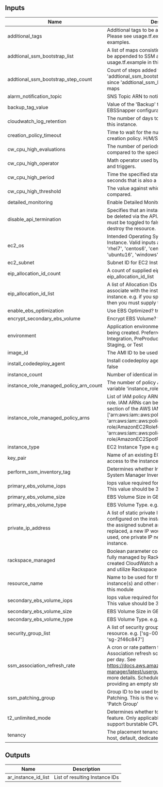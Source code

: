 
## Inputs

| Name | Description | Type | Default | Required |
|------|-------------|:----:|:-----:|:-----:|
| additional_tags | Additional tags to be added to the EC2 instance Please see usage.tf.example in this repo for examples. | map | `<map>` | no |
| addtional_ssm_bootstrap_list | A list of maps consisting of main step actions, to be appended to SSM associations. Please see usage.tf.example in this repo for examples. | list | `<list>` | no |
| addtional_ssm_bootstrap_step_count | Count of steps added for input 'addtional_ssm_bootstrap_list'. This is required since 'addtional_ssm_bootstrap_list' is a list of maps | string | `0` | no |
| alarm_notification_topic | SNS Topic ARN to notify if there are any alarms | string | `` | no |
| backup_tag_value | Value of the 'Backup' tag, used to assign te EBSSnapper configuration | string | `False` | no |
| cloudwatch_log_retention | The number of days to retain Cloudwatch Logs for this instance. | string | `30` | no |
| creation_policy_timeout | Time to wait for the number of signals for the creation policy. H/M/S Hours/Minutes/Seconds | string | `20m` | no |
| cw_cpu_high_evaluations | The number of periods over which data is compared to the specified threshold. | string | `15` | no |
| cw_cpu_high_operator | Math operator used by CloudWatch for alarms and triggers. | string | `GreaterThanThreshold` | no |
| cw_cpu_high_period | Time the specified statistic is applied. Must be in seconds that is also a multiple of 60. | string | `60` | no |
| cw_cpu_high_threshold | The value against which the specified statistic is compared. | string | `90` | no |
| detailed_monitoring | Enable Detailed Monitoring? true or false | string | `true` | no |
| disable_api_termination | Specifies that an instance should not be able to be deleted via the API. true or false. This option must be toggled to false to allow Terraform to destroy the resource. | string | `false` | no |
| ec2_os | Intended Operating System/Distribution of Instance. Valid inputs are ('amazon', 'rhel6', 'rhel7', 'centos6', 'centos7', 'ubuntu14', 'ubuntu16', 'windows') | string | - | yes |
| ec2_subnet | Subnet ID for EC2 Instance | string | - | yes |
| eip_allocation_id_count | A count of supplied eip allocation IDs in variable eip_allocation_id_list | string | `0` | no |
| eip_allocation_id_list | A list of Allocation IDs of the EIPs you want to associate with the instance(s). This is one per instance. e.g. if you specify 2 for instance_count then you must supply two allocation ids  here. | list | `<list>` | no |
| enable_ebs_optimization | Use EBS Optimized? true or false | string | `false` | no |
| encrypt_secondary_ebs_volume | Encrypt EBS Volume? true or false | string | `false` | no |
| environment | Application environment for which this network is being created. Preferred value are Development, Integration, PreProduction, Production, QA, Staging, or Test | string | `Development` | no |
| image_id | The AMI ID to be used to build the EC2 Instance. | string | - | yes |
| install_codedeploy_agent | Install codedeploy agent on instance(s)? true or false | string | `false` | no |
| instance_count | Number of identical instances to deploy | string | `1` | no |
| instance_role_managed_policy_arn_count | The number of policy ARNs provided/set in variable 'instance_role_managed_policy_arns' | string | `0` | no |
| instance_role_managed_policy_arns | List of IAM policy ARNs for the InstanceRole IAM role. IAM ARNs can be found within the Policies section of the AWS IAM console. e.g. ['arn:aws:iam::aws:policy/AmazonEC2FullAccess', 'arn:aws:iam::aws:policy/service-role/AmazonEC2RoleforSSM', 'arn:aws:iam::aws:policy/service-role/AmazonEC2SpotFleetRole'] | list | `<list>` | no |
| instance_type | EC2 Instance Type e.g. 't2.micro' | string | `t2.micro` | no |
| key_pair | Name of an existing EC2 KeyPair to enable SSH access to the instances. | string | `` | no |
| perform_ssm_inventory_tag | Determines whether Instance is tracked via System Manager Inventory. | string | `True` | no |
| primary_ebs_volume_iops | Iops value required for use with io1 EBS volumes. This value should be 3 times the EBS volume size | string | `0` | no |
| primary_ebs_volume_size | EBS Volume Size in GB | string | `60` | no |
| primary_ebs_volume_type | EBS Volume Type. e.g. gp2, io1, st1, sc1 | string | `gp2` | no |
| private_ip_address | A list of static private IP addresses to be configured on the instance.  This IP should be in the assigned subnet and if the instance is replaced, a new IP would need to be assigned. If used, one private IP needs to be provided per instance. | list | `<list>` | no |
| rackspace_managed | Boolean parameter controlling if instance will be fully managed by Rackspace support teams, created CloudWatch alarms that generate tickets, and utilize Rackspace managed SSM documents. | string | `true` | no |
| resource_name | Name to be used for the provisioned EC2 instance(s) and other resources provisioned in this module | string | - | yes |
| secondary_ebs_volume_iops | Iops value required for use with io1 EBS volumes. This value should be 3 times the EBS volume size | string | `0` | no |
| secondary_ebs_volume_size | EBS Volume Size in GB | string | `` | no |
| secondary_ebs_volume_type | EBS Volume Type. e.g. gp2, io1, st1, sc1 | string | `gp2` | no |
| security_group_list | A list of security group IDs to assign to this resource. e.g. ['sg-00e88e6a', 'sg-0943cd61', 'sg-2f46c847'] | list | - | yes |
| ssm_association_refresh_rate | A cron or rate pattern to define the SSM Association refresh schedule, defaulting to once per day. See https://docs.aws.amazon.com/systems-manager/latest/userguide/sysman-cron.html for more details. Schedule can be disabled by providing an empty string. | string | `rate(1 day)` | no |
| ssm_patching_group | Group ID to be used by System Manager for Patching. This is the value to be used for tag 'Patch Group' | string | `` | no |
| t2_unlimited_mode | Determines whether to enable the T2 Unlimited feature.  Only applicable on instance classes that support burstable CPU. | string | `standard` | no |
| tenancy | The placement tenancy for EC2 devices. e.g. host, default, dedicated | string | `default` | no |

## Outputs

| Name | Description |
|------|-------------|
| ar_instance_id_list | List of resulting Instance IDs |
